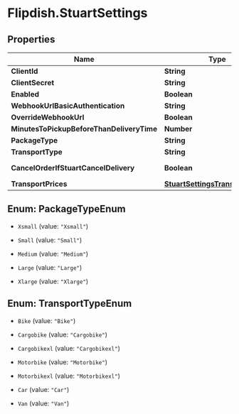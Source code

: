 # Flipdish.StuartSettings

## Properties
Name | Type | Description | Notes
------------ | ------------- | ------------- | -------------
**ClientId** | **String** | Client Id | [optional] 
**ClientSecret** | **String** | Client Secret | [optional] 
**Enabled** | **Boolean** | Enabled | [optional] 
**WebhookUrlBasicAuthentication** | **String** | Webhook url to settle in the Stuart portal | [optional] 
**OverrideWebhookUrl** | **Boolean** | Override Flipdish Webhook Url | [optional] 
**MinutesToPickupBeforeThanDeliveryTime** | **Number** | MinutesToPickupBeforeThanDeliveryTime | [optional] 
**PackageType** | **String** | Package type | [optional] 
**TransportType** | **String** | Transport type | [optional] 
**CancelOrderIfStuartCancelDelivery** | **Boolean** | Determines if Flipdish order should be cancel when Stuart cancels delivery | [optional] 
**TransportPrices** | [**StuartSettingsTransportPrices**](StuartSettingsTransportPrices.md) |  | [optional] 


<a name="PackageTypeEnum"></a>
## Enum: PackageTypeEnum


* `Xsmall` (value: `"Xsmall"`)

* `Small` (value: `"Small"`)

* `Medium` (value: `"Medium"`)

* `Large` (value: `"Large"`)

* `Xlarge` (value: `"Xlarge"`)




<a name="TransportTypeEnum"></a>
## Enum: TransportTypeEnum


* `Bike` (value: `"Bike"`)

* `Cargobike` (value: `"Cargobike"`)

* `Cargobikexl` (value: `"Cargobikexl"`)

* `Motorbike` (value: `"Motorbike"`)

* `Motorbikexl` (value: `"Motorbikexl"`)

* `Car` (value: `"Car"`)

* `Van` (value: `"Van"`)




